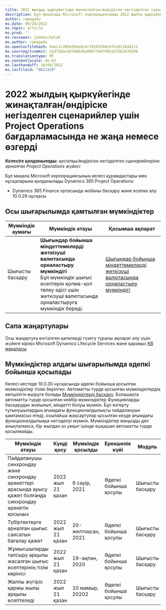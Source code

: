 ```yaml
---
title: 2022 жылдың қыркүйегінде жинақталған/өндіріске негізделген сценарийлер үшін Project Operations бағдарламасында не жаңа немесе өзгерді
description: Бұл мақалада Microsoft корпорациясының 2022 жылғы қыркүйектегі шығарылымында қолжетімді сапа жаңартулары туралы ақпарат берілген Dynamics 365 Project Operations жинақталған/өндіріске негізделген сценарийлер үшін.
author: ramagadu
ms.date: 09/28/2022
ms.topic: article
ms.prod: ''
ms.reviewer: johnmichalak
ms.author: ramagadu
ms.openlocfilehash: 9aec1c205e592e8c6cf6165290c6fe2d21bd4312
ms.sourcegitcommit: a2d720ac6d7ddb20a0967fe87992a376b2478208
ms.translationtype: MT
ms.contentlocale: kk-KZ
ms.lasthandoff: 10/04/2022
ms.locfileid: "9621329"
---
```

# <a name="whats-new-or-changed-in-project-operations-september-2022-for-stockedproduction-based-scenarios"></a>2022 жылдың қыркүйегінде жинақталған/өндіріске негізделген сценарийлер үшін Project Operations бағдарламасында не жаңа немесе өзгерді

_**Келесіге қолданылады:** қосалқы/өндіріске негізделген сценарийлеріне арналған Project Operations жүйесі_

Бұл мақала Microsoft корпорациясының келесі құрамдастары мен нұсқаларына қолданылады Dynamics 365 Project Operations:

- Dynamics 365 Finance ортасында жобаны басқару және есепке алу 10.0.29 нұсқасы

## <a name="features-included-in-this-release"></a>Осы шығарылымда қамтылған мүмкіндіктер

| Мүмкіндік аумағы | Мүмкіндік атауы | Қосымша ақпарат |
| --- | --- | --- |
| Шығысты басқару | **Шығындар бойынша міндеттемелерді жеткізуші валютасында орналастыру мүмкіндігі**<br>Бұл мүмкіндік шығыс есептерін қолма-қол төлеу әдісі үшін жеткізуші валютасында орналастыруға мүмкіндік береді. | [Шығындар бойынша міндеттемелерді жеткізуші валютасында орналастыру мүмкіндігі](/dynamics365/project-operations/expense/posting-expense-reports#enable-the-ability-to-post-expense-liability-in-vendor-currency-for-cash-payment-method-feature) |

## <a name="quality-updates"></a>Сапа жаңартулары

Осы жаңартуға енгізілген қателерді түзету туралы ақпарат алу үшін жүйеге кіріңіз Microsoft Dynamics Lifecycle Services және қараңыз [KB мақаласы](https://fix.lcs.dynamics.com/Issue/Details?bugId=726559).

## <a name="features-turned-on-by-default-in-upcoming-release"></a>Мүмкіндіктер алдағы шығарылымда әдепкі бойынша қосылады

Келесі кестеде 10.0.30 нұсқасында әдепкі бойынша қосылған мүмкіндіктер тізімі берілген. Автоматты түрде қосылған мүмкіндіктердің көпшілігін өшіруге болады [Мүмкіндіктерді басқару](/dynamics365/fin-ops-core/fin-ops/get-started/feature-management/feature-management-overview). Болашақта автоматты түрде қосылған кейбір мүмкіндіктер Функцияларды басқарудан жойылып, міндетті болуы мүмкін. Бұл өзгерту тұтынушылардың ағымдағы функционалдылықты пайдалануын қамтамасыз етеді, осылайша жақсартулар қосылған кезде ағымдағы функционалдылыққа негізделуі мүмкін. Мүмкіндіктер маңызды деп анықталмаса, бір жылдан аз уақыт ішінде ешқашан автоматты түрде қосылмайды.

| Мүмкіндік атауы | Күнді қосу | Мүмкіндік қосылды | Ерекшелік күйі | Модуль |
| --- | --- | --- |--- |--- |
| Пайдаланушы синхрондау және синхрондау әрекеттері арасында ауысу қажет болғанда синхрондау әрекетін қосыңыз | 2022 жыл 21 қазан | 9 сәуір, 2021 | Әдепкі бойынша қосулы | Шығысты басқару |
| Түбіртектерге арналған шығыс саясатын бағалау қажет | 2022 жыл 21 қазан | 20-желтоқсан, 2021 | Әдепкі бойынша қосулы | Шығысты басқару |
| Жұмысшыларды тапсыру арқылы жасалған шығыс есептерінің тізім көрінісі | 2022 жыл 21 қазан | 19-ақпан, 2020 | Әдепкі бойынша қосулы | Шығысты басқару |
| Жалпы жүгіріс қаржы жылы арқылы есептеледі | 2022 жыл 21 қазан | 10 мамыр, 20202 | Әдепкі бойынша қосулы | Шығысты басқару |
